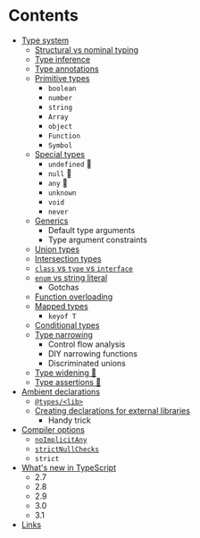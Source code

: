 # Contents

- [Type system](#type-system)
  - [Structural vs nominal typing](#structural-typing)
  - [Type inference](#type-inference)
  - [Type annotations](#type-annotations)
  - [Primitive types](#primitive-types)
    - `boolean`
    - `number`
    - `string`
    - `Array`
    - `object`
    - `Function`
    - `Symbol`
  - [Special types](#special-types)
    - `undefined` 🐲
    - `null` 🐲
    - `any` 🐲
    - `unknown`
    - `void`
    - `never`
  - [Generics](#generics)
    - Default type arguments
    - Type argument constraints
  - [Union types](#union-types)
  - [Intersection types](#intersection-types)
  - [`class` vs `type` vs `interface`](#class-type-interface)
  - [`enum` vs string literal](#enum-string-literal)
    - Gotchas
  - [Function overloading](#function-overloading)
  - [Mapped types](#mapped-types)
    - `keyof T`
  - [Conditional types](#conditional-types)
  - [Type narrowing](#type-narrowing)
    - Control flow analysis
    - DIY narrowing functions
    - Discriminated unions
  - [Type widening 🐲](#type-widening)
  - [Type assertions 🐲](#type-assertions)
- [Ambient declarations](#ambient-declarations)
  - [`@types/<lib>`](#types-lib)
  - [Creating declarations for external libraries](#creating-declarations)
    - Handy trick
- [Compiler options](#compiler-options)
  - [`noImplicitAny`](#no-implicit-any)
  - [`strictNullChecks`](#strict-null-checks)
  - `strict`
- [What's new in TypeScript](#whats-new)
  - 2.7
  - 2.8
  - 2.9
  - 3.0
  - 3.1
- [Links](#links)
